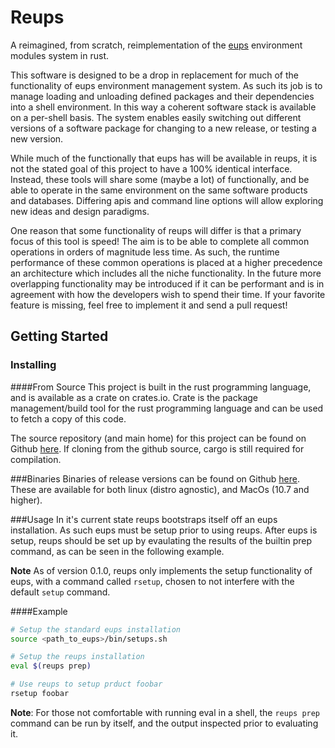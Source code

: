 # Reups

A reimagined, from scratch, reimplementation of the [eups](https://github.com/RobertLuptonTheGood/eups) environment modules system in rust.

This software is designed to be a drop in replacement for much of the functionality of eups environment
management system. As such its job is to manage loading and unloading defined packages and their dependencies
into a shell environment. In this way a coherent software stack is available on a per-shell basis. The system
enables easily switching out different versions of a software package for changing to a new release, or
testing a new version.

While much of the functionally that eups has will be available in reups, it is not the stated goal of this
project to have a 100% identical interface. Instead, these tools will share some (maybe a lot) of
functionally, and be able to operate in the same environment on the same software products and databases.
Differing apis and command line options will allow exploring new ideas and design paradigms.

One reason that some functionality of reups will differ is that a primary focus of this tool is speed! The aim
is to be able to complete all common operations in orders of magnitude less time. As such, the runtime
performance of these common operations is placed at a higher precedence an architecture which includes all
the niche functionality. In the future more overlapping functionality may be introduced if it can be
performant and is in agreement with how the developers wish to spend their time. If your favorite feature is
missing, feel free to implement it and send a pull request!

## Getting Started

### Installing

####From Source
This project is built in the rust programming language, and is available as a crate on crates.io. Crate is the
package management/build tool for the rust programming language and can be used to fetch a copy of this code.

The source repository (and main home) for this project can be found on Github
[here](https://github.com/natelust/reups). If cloning from the github source, cargo is still required for
compilation.

###Binaries
Binaries of release versions can be found on Github [here](https://github.com/natelust/reups/releases). These
are available for both linux (distro agnostic), and MacOs (10.7 and higher).

###Usage
In it's current state reups bootstraps itself off an eups installation. As such eups must be setup prior to
using reups. After eups is setup, reups should be set up by evaulating the results of the builtin prep command, as can be seen in the following example.

__Note__ As of version 0.1.0, reups only implements the setup functionality of eups, with a command called `rsetup`,
chosen to not interfere with the default `setup` command.

####Example
```bash
# Setup the standard eups installation
source <path_to_eups>/bin/setups.sh

# Setup the reups installation
eval $(reups prep)

# Use reups to setup prduct foobar
rsetup foobar
```
__Note__: For those not comfortable with running eval in a shell, the `reups prep` command can be run by
itself, and the output inspected prior to evaluating it.
